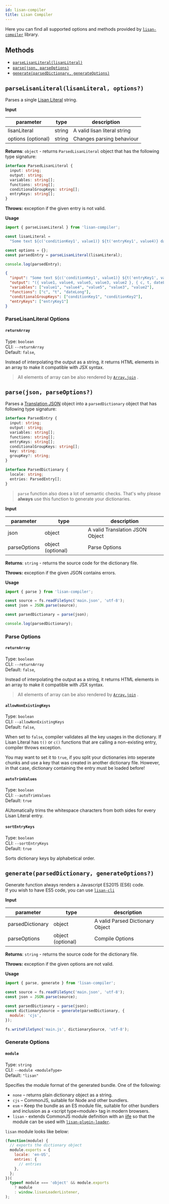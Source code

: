 ```yaml
---
id: lisan-compiler
title: Lisan Compiler
---
```


Here you can find all supported options and methods provided by
[`lisan-compiler`](/docs/what-is-lisan-compiler) library.

## Methods

- [`parseLisanLiteral(lisanLiteral)`](#parselisanliterallisanliteral)
- [`parse(json, parseOptions)`](#parsejson-parseoptions)
- [`generate(parsedDictionary, generateOptions)`](#generateparseddictionary-generateoptions)

<!-- markdownlint-disable MD036 -->

## `parseLisanLiteral(lisanLiteral, options?)`

Parses a single [Lisan Literal](/docs/translations#lisan-literal) string.

**Input**

| parameter          | type   | description                  |
| ------------------ | ------ | ---------------------------- |
| lisanLiteral       | string | A valid lisan literal string |
| options (optional) | string | Changes parsing behaviour    |

**Returns**: `object` - returns `ParsedLisanLiteral` object
that has the following type signature:

```ts
interface ParsedLisanLiteral {
  input: string;
  output: string;
  variables: string[];
  functions: string[];
  conditionalGroupKeys: string[];
  entryKeys: string[];
}
```

**Throws:** exception if the given entry is not valid.

**Usage**

<!-- markdownlint-disable MD013 -->

```ts
import { parseLisanLiteral } from 'lisan-compiler';

const lisanLiteral =
  "Some text ${c('conditionKey1', value1)} ${t('entryKey1', value4)} dateLong(value5) ${c('conditionKey2', value3, {value2})}";

const options = {};
const parsedEntry = parseLisanLiteral(lisanLiteral);

console.log(parsedEntry);
```

```json
{
  "input": "Some text ${c('conditionKey1', value1)} ${t('entryKey1', value4)} dateLong(value5) ${c('conditionKey2', value3, {value2})}",
  "output": "({ value1, value4, value5, value3, value2 }, { c, t, dateLong }) => `Some text ${c('conditionKey1', value1)}  ${t('entryKey1', {value4})} ${dateLong(value5)} ${c('conditionKey2', value3, {value2})}`",
  "variables": ["value1", "value4", "value5", "value3", "value2"],
  "functions": ["c", "t", "dateLong"],
  "conditionalGroupKeys": ["conditionKey1", "conditionKey2"],
  "entryKeys": ["entryKey1"]
}
```

### ParseLisanLiteral Options

#### `returnArray`

Type: `boolean`<br>
CLI: `--returnArray`<br>
Default: `false`,

Instead of interpolating the output as a string,
it returns HTML elements in an array to make it compatible
with JSX syntax.

> All elements of array can be also rendered by
> [`Array.join`](https://developer.mozilla.org/en-US/docs/Web/JavaScript/Reference/Global_Objects/Array/join)
> .

<!-- markdownlint-enable MD013 -->

## `parse(json, parseOptions?)`

Parses a [Translation JSON](/docs/translations) object into a
`parsedDictionary` object that has following type signature:

```ts
interface ParsedEntry {
  input: string;
  output: string;
  variables: string[];
  functions: string[];
  entryKeys: string[];
  conditionalGroupKeys: string[];
  key: string;
  groupKey?: string;
}

interface ParsedDictionary {
  locale: string;
  entries: ParsedEntry[];
}
```

> `parse` function also does a lot of semantic checks. That's why please **always**
> use this function to generate your dictionaries.

**Input**

| parameter    | type              | description                     |
| ------------ | ----------------- | ------------------------------- |
| json         | object            | A valid Translation JSON Object |
| parseOptions | object (optional) | Parse Options                   |

**Returns**: `string` - returns the source code for the dictionary file.

**Throws:** exception if the given JSON contains errors.

**Usage**

```js
import { parse } from 'lisan-compiler';

const source = fs.readFileSync('main.json', 'utf-8');
const json = JSON.parse(source);

const parsedDictionary = parse(json);

console.log(parsedDictionary);
```

### Parse Options

#### `returnArray`

Type: `boolean`<br>
CLI: `--returnArray`<br>
Default: `false`,

Instead of interpolating the output as a string,
it returns HTML elements in an array to make it compatible
with JSX syntax.

> All elements of array can be also rendered by
> [`Array.join`](https://developer.mozilla.org/en-US/docs/Web/JavaScript/Reference/Global_Objects/Array/join)
> .

#### `allowNonExistingKeys`

Type: `boolean`<br>
CLI: `--allowNonExistingKeys`<br>
Default: `false`,

When set to `false`, compiler validates all the key usages in the dictionary.
If Lisan Literal has `t()` or `c()` functions that
are calling a non-existing entry, compiler throws exception.

You may want to set it to `true`, if you split your dictionaries into seperate
chunks and use a key that was created in another dictionary file. However,
in that case, dictionary containing the entry must be loaded before!

#### `autoTrimValues`

Type: `boolean`<br>
CLI: `--autoTrimValues`<br>
Default: `true`

AUtomatically trims the whitespace characters
from both sides for every Lisan Literal entry.

#### `sortEntryKeys`

Type: `boolean`<br>
CLI: `--sortEntryKeys`<br>
Default: `true`

Sorts dictionary keys by alphabetical order.

## `generate(parsedDictionary, generateOptions?)`

Generate function always renders a Javascript ES2015 (ES6) code.<br>
If you wish to have ES5 code, you can use
[`lisan-cli`](/docs/what-is-lisan-cli)

**Input**

| parameter        | type              | description                      |
| ---------------- | ----------------- | -------------------------------- |
| parsedDictionary | object            | A valid Parsed Dictionary Object |
| parseOptions     | object (optional) | Compile Options                  |

**Returns**: `string` - returns the source code for the dictionary file.

**Throws:** exception if the given options are not valid.

**Usage**

```js
import { parse, generate } from 'lisan-compiler';

const source = fs.readFileSync('main.json', 'utf-8');
const json = JSON.parse(source);

const parsedDictionary = parse(json);
const dictionarySource = generate(parsedDictionary, {
  module: 'cjs',
});

fs.writeFileSync('main.js', dictionarySource, 'utf-8');
```

### Generate Options

#### `module`

Type: `string`<br>
CLI: `--module <moduleType>`<br>
Default: `"lisan"`

Specifies the module format of the generated bundle. One of the following:

- `none` – returns plain dictionary object as a string.
- `cjs` – CommonJS, suitable for Node and other bundlers.
- `esm` – Keep the bundle as an ES module file, suitable for other bundlers
  and inclusion as a &lt;script type=module&gt; tag in modern browsers.
- `lisan` - extends CommonJS module definition with an [iife](https://developer.mozilla.org/en-US/docs/Glossary/IIFE)
  so that the module can be used with
  [`lisan-plugin-loader`](/docs/lisan-plugin-loader).

`lisan` module looks like below:

```js
(function(module) {
  // exports the dictionary object
  module.exports = {
    locale: 'en-US',
    entries: {
      // entries
    },
  };
})(
  typeof module === 'object' && module.exports
    ? module
    : window.lisanLoaderListener,
);
```
